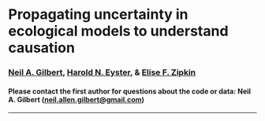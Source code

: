 # Propagating uncertainty in ecological models to understand causation 

### [Neil A. Gilbert](https://gilbertecology.com), [Harold N. Eyster](http://eyster.com/), & [Elise F. Zipkin](https://zipkinlab.org/)

#### Please contact the first author for questions about the code or data: Neil A. Gilbert (neil.allen.gilbert@gmail.com)

__________________________________________________________________________________________________________________________________________
